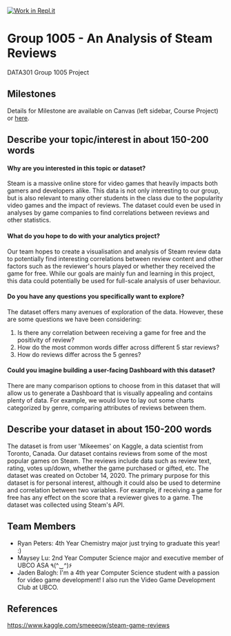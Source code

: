 [![Work in Repl.it](https://classroom.github.com/assets/work-in-replit-14baed9a392b3a25080506f3b7b6d57f295ec2978f6f33ec97e36a161684cbe9.svg)](https://classroom.github.com/online_ide?assignment_repo_id=361821&assignment_repo_type=GroupAssignmentRepo)
# Group 1005 - An Analysis of Steam Reviews

DATA301 Group 1005 Project

## Milestones

Details for Milestone are available on Canvas (left sidebar, Course Project) or [here](https://firas.moosvi.com/courses/data301/project/milestone01.html).

## Describe your topic/interest in about 150-200 words

#### Why are you interested in this topic or dataset?
Steam is a massive online store for video games that heavily impacts both gamers and developers alike. This data is not only interesting to our group, but is also relevant to many other students in the class due to the popularity video games and the impact of reviews. The dataset could even be used in analyses by game companies to find correlations between reviews and other statistics.

#### What do you hope to do with your analytics project?
Our team hopes to create a visualisation and analysis of Steam review data to potentially find interesting correlations between review content and other factors such as the reviewer's hours played or whether they received the game for free. While our goals are mainly fun and learning in this project, this data could potentially be used for full-scale analysis of user behaviour.

#### Do you have any questions you specifically want to explore?
The dataset offers many avenues of exploration of the data. However, these are some questions we have been considering:
1. Is there any correlation between receiving a game for free and the positivity of review?
2. How do the most common words differ across different 5 star reviews?
3. How do reviews differ across the 5 genres?

#### Could you imagine building a user-facing Dashboard with this dataset?
There are many comparison options to choose from in this dataset that will allow us to generate a Dashboard that is visually appealing and contains plenty of data. For example, we would love to lay out some charts categorized by genre, comparing attributes of reviews between them.

## Describe your dataset in about 150-200 words

The dataset is from user 'Mikeemes' on Kaggle, a data scientist from Toronto, Canada. Our dataset contains reviews from some of the most popular games on Steam. The reviews include data such as review text, rating, votes up/down, whether the game purchased or gifted, etc. The dataset was created on October 14, 2020. The primary purpose for this dataset is for personal interest, although it could also be used to determine and correlation between two variables. For example, if receiving a game for free has any effect on the score that a reviewer gives to a game. The dataset was collected using Steam's API.

## Team Members

- Ryan Peters: 4th Year Chemistry major just trying to graduate this year! :)
- Maysey Lu: 2nd Year Computer Science major and executive member of UBCO ASA ٩(^‿^)۶
- Jaden Balogh: I'm a 4th year Computer Science student with a passion for video game development! I also run the Video Game Development Club at UBCO.

## References

https://www.kaggle.com/smeeeow/steam-game-reviews
